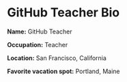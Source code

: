# GitHub Teacher Bio

**Name:** GitHub Teacher

**Occupation:** Teacher

**Location:** San Francisco, California

**Favorite vacation spot:** Portland, Maine
